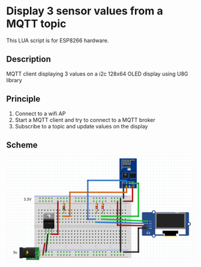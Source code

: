 # Display 3 sensor values from a MQTT topic

This LUA script is for ESP8266 hardware.

## Description

MQTT client displaying 3 values on a i2c 128x64 OLED display using U8G library

## Principle

1. Connect to a wifi AP
2. Start a MQTT client and try to connect to a MQTT broker
3. Subscribe to a topic and update values on the display

## Scheme

![scheme](https://github.com/Wifsimster/i2c-display-mqtt/blob/master/scheme.png)
